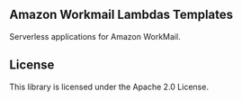 ## Amazon Workmail Lambdas Templates

Serverless applications for Amazon WorkMail.

## License

This library is licensed under the Apache 2.0 License. 
